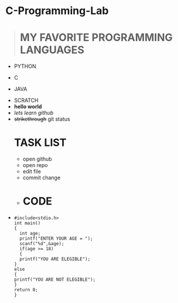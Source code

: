 # C-Programming-Lab
># MY FAVORITE PROGRAMMING LANGUAGES
* PYTHON
- C
+ JAVA
* SCRATCH
*  **hello world**
* *lets learn github*
* ~~strikethrough~~
  git status
  # TASK LIST
  * open github
  * open repo
  * edit file
  * commit change
  * # CODE
* ```
  #include<stdio.h>
  int main()
  {
	int age;
	printf("ENTER YOUR AGE = ");
	scanf("%d",&age);
	if(age >= 18)
	{
	printf("YOU ARE ELEGIBLE");
  }
  else
  {
  printf("YOU ARE NOT ELEGIBLE");
  }
  return 0;
  }
 ```  
